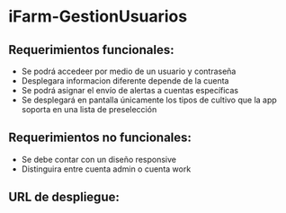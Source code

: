 # iFarm-GestionUsuarios

## Requerimientos funcionales:
- Se podrá accedeer por medio de un usuario y contraseña
- Desplegara informacion diferente depende de la cuenta
- Se podrá asignar el envío de alertas a cuentas específicas
- Se desplegará en pantalla únicamente los tipos de cultivo que la app soporta en una lista de preselección


## Requerimientos no funcionales:
- Se debe contar con un diseño responsive
- Distinguira entre cuenta admin o cuenta work


## URL de despliegue:

